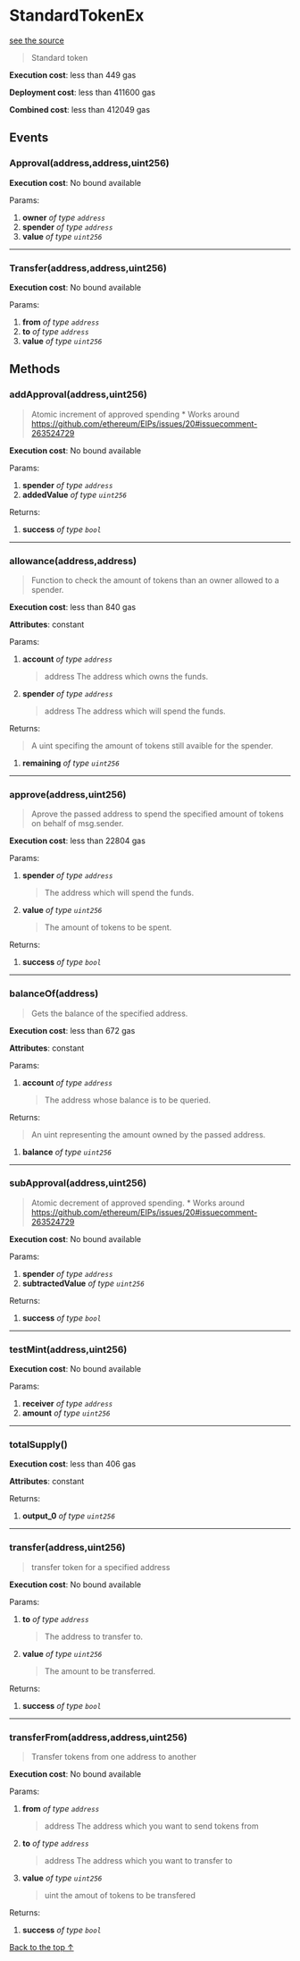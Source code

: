 # StandardTokenEx
[see the source](git+https://github.com/hubiinetwork/nahmii-contracts/tree/master/contracts/test/StandardTokenEx.sol)
> Standard token


**Execution cost**: less than 449 gas

**Deployment cost**: less than 411600 gas

**Combined cost**: less than 412049 gas


## Events
### Approval(address,address,uint256)


**Execution cost**: No bound available


Params:

1. **owner** *of type `address`*
2. **spender** *of type `address`*
3. **value** *of type `uint256`*

--- 
### Transfer(address,address,uint256)


**Execution cost**: No bound available


Params:

1. **from** *of type `address`*
2. **to** *of type `address`*
3. **value** *of type `uint256`*


## Methods
### addApproval(address,uint256)
>
>Atomic increment of approved spending     * Works around https://github.com/ethereum/EIPs/issues/20#issuecomment-263524729


**Execution cost**: No bound available


Params:

1. **spender** *of type `address`*
2. **addedValue** *of type `uint256`*

Returns:


1. **success** *of type `bool`*

--- 
### allowance(address,address)
>
> Function to check the amount of tokens than an owner allowed to a spender.


**Execution cost**: less than 840 gas

**Attributes**: constant


Params:

1. **account** *of type `address`*

    > address The address which owns the funds.

2. **spender** *of type `address`*

    > address The address which will spend the funds.


Returns:

> A uint specifing the amount of tokens still avaible for the spender.

1. **remaining** *of type `uint256`*

--- 
### approve(address,uint256)
>
> Aprove the passed address to spend the specified amount of tokens on behalf of msg.sender.


**Execution cost**: less than 22804 gas


Params:

1. **spender** *of type `address`*

    > The address which will spend the funds.

2. **value** *of type `uint256`*

    > The amount of tokens to be spent.


Returns:


1. **success** *of type `bool`*

--- 
### balanceOf(address)
>
> Gets the balance of the specified address.


**Execution cost**: less than 672 gas

**Attributes**: constant


Params:

1. **account** *of type `address`*

    > The address whose balance is to be queried.


Returns:

> An uint representing the amount owned by the passed address.

1. **balance** *of type `uint256`*

--- 
### subApproval(address,uint256)
>
>Atomic decrement of approved spending.     * Works around https://github.com/ethereum/EIPs/issues/20#issuecomment-263524729


**Execution cost**: No bound available


Params:

1. **spender** *of type `address`*
2. **subtractedValue** *of type `uint256`*

Returns:


1. **success** *of type `bool`*

--- 
### testMint(address,uint256)


**Execution cost**: No bound available


Params:

1. **receiver** *of type `address`*
2. **amount** *of type `uint256`*


--- 
### totalSupply()


**Execution cost**: less than 406 gas

**Attributes**: constant



Returns:


1. **output_0** *of type `uint256`*

--- 
### transfer(address,uint256)
>
> transfer token for a specified address


**Execution cost**: No bound available


Params:

1. **to** *of type `address`*

    > The address to transfer to.

2. **value** *of type `uint256`*

    > The amount to be transferred.


Returns:


1. **success** *of type `bool`*

--- 
### transferFrom(address,address,uint256)
>
> Transfer tokens from one address to another


**Execution cost**: No bound available


Params:

1. **from** *of type `address`*

    > address The address which you want to send tokens from

2. **to** *of type `address`*

    > address The address which you want to transfer to

3. **value** *of type `uint256`*

    > uint the amout of tokens to be transfered


Returns:


1. **success** *of type `bool`*

[Back to the top ↑](#standardtokenex)
